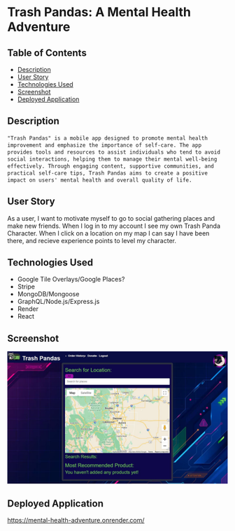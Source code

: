 # Trash Pandas: A Mental Health Adventure

## Table of Contents
- [Description](#description)
- [User Story](#user-story)
- [Technologies Used](#technologies-used)
- [Screenshot](#screenshot)
- [Deployed Application](#deployed-application)

## Description
```
"Trash Pandas" is a mobile app designed to promote mental health improvement and emphasize the importance of self-care. The app provides tools and resources to assist individuals who tend to avoid social interactions, helping them to manage their mental well-being effectively. Through engaging content, supportive communities, and practical self-care tips, Trash Pandas aims to create a positive impact on users' mental health and overall quality of life.
```

## User Story
As a user, I want to motivate myself to go to social gathering places and make new friends. When I log in to my account I see my own Trash Panda Character. When I click on a location on my map I can say I have been there, and recieve experience points to level my character.

## Technologies Used
- Google Tile Overlays/Google Places?
- Stripe
- MongoDB/Mongoose
- GraphQL/Node.js/Express.js
- Render
- React

## Screenshot

![alt text](./client/src/assets/frontpage.jpg)

## Deployed Application
https://mental-health-adventure.onrender.com/
